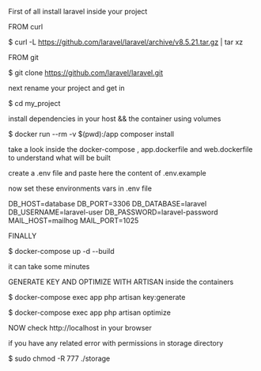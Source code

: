 First of all install laravel inside your project 

FROM curl

$ curl -L https://github.com/laravel/laravel/archive/v8.5.21.tar.gz | tar xz

FROM git

$ git clone https://github.com/laravel/laravel.git

next rename your project and get in

$ cd my_project

install dependencies in your host && the container using volumes

$ docker run --rm -v $(pwd):/app composer install

take a look inside the docker-compose , app.dockerfile and web.dockerfile to understand what will be built

create a .env file and paste here the content of .env.example

now set these environments vars in .env file

DB_HOST=database
DB_PORT=3306
DB_DATABASE=laravel
DB_USERNAME=laravel-user
DB_PASSWORD=laravel-password
MAIL_HOST=mailhog
MAIL_PORT=1025

FINALLY

$ docker-compose up -d --build

it can take some minutes

GENERATE KEY AND OPTIMIZE WITH ARTISAN inside the containers

$ docker-compose exec app php artisan key:generate

$ docker-compose exec app php artisan optimize

NOW check http://localhost in your browser

if you have any related error with permissions in storage directory

$ sudo chmod -R 777 ./storage
